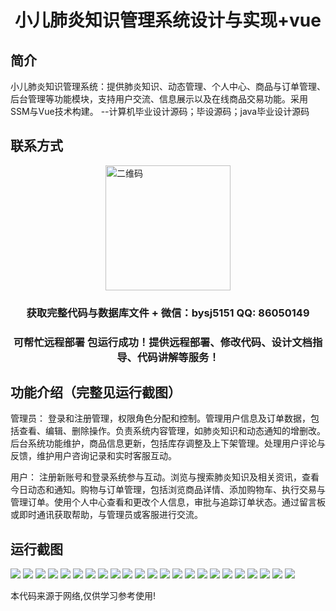 <p><h1 align="center">小儿肺炎知识管理系统设计与实现+vue</h1></p>

## 简介
小儿肺炎知识管理系统：提供肺炎知识、动态管理、个人中心、商品与订单管理、后台管理等功能模块，支持用户交流、信息展示以及在线商品交易功能。采用SSM与Vue技术构建。    --计算机毕业设计源码；毕设源码；java毕业设计源码


## 联系方式
<img src="https://bs-1329754181.cos.ap-shanghai.myqcloud.com/wx.jpg" alt="二维码" style="display: block; margin: 0 auto;" width="200px">
<p><h3 align="center">获取完整代码与数据库文件 + 微信：bysj5151 QQ: 86050149</h3></p>
<p><h3 align="center">可帮忙远程部署 包运行成功！提供远程部署、修改代码、设计文档指导、代码讲解等服务！</h3></p>

## 功能介绍（完整见运行截图）
管理员： 登录和注册管理，权限角色分配和控制。管理用户信息及订单数据，包括查看、编辑、删除操作。负责系统内容管理，如肺炎知识和动态通知的增删改。后台系统功能维护，商品信息更新，包括库存调整及上下架管理。处理用户评论与反馈，维护用户咨询记录和实时客服互动。

用户： 注册新账号和登录系统参与互动。浏览与搜索肺炎知识及相关资讯，查看今日动态和通知。购物与订单管理，包括浏览商品详情、添加购物车、执行交易与管理订单。使用个人中心查看和更改个人信息，审批与追踪订单状态。通过留言板或即时通讯获取帮助，与管理员或客服进行交流。


## 运行截图
![](https://bs-1329754181.cos.ap-shanghai.myqcloud.com/ssm/PediatricPneumoniaKnowledgeManagementSystem/img/001.jpg)
![](https://bs-1329754181.cos.ap-shanghai.myqcloud.com/ssm/PediatricPneumoniaKnowledgeManagementSystem/img/002.jpg)
![](https://bs-1329754181.cos.ap-shanghai.myqcloud.com/ssm/PediatricPneumoniaKnowledgeManagementSystem/img/003.jpg)
![](https://bs-1329754181.cos.ap-shanghai.myqcloud.com/ssm/PediatricPneumoniaKnowledgeManagementSystem/img/004.jpg)
![](https://bs-1329754181.cos.ap-shanghai.myqcloud.com/ssm/PediatricPneumoniaKnowledgeManagementSystem/img/005.jpg)
![](https://bs-1329754181.cos.ap-shanghai.myqcloud.com/ssm/PediatricPneumoniaKnowledgeManagementSystem/img/006.jpg)
![](https://bs-1329754181.cos.ap-shanghai.myqcloud.com/ssm/PediatricPneumoniaKnowledgeManagementSystem/img/007.jpg)
![](https://bs-1329754181.cos.ap-shanghai.myqcloud.com/ssm/PediatricPneumoniaKnowledgeManagementSystem/img/008.jpg)
![](https://bs-1329754181.cos.ap-shanghai.myqcloud.com/ssm/PediatricPneumoniaKnowledgeManagementSystem/img/009.jpg)
![](https://bs-1329754181.cos.ap-shanghai.myqcloud.com/ssm/PediatricPneumoniaKnowledgeManagementSystem/img/010.jpg)
![](https://bs-1329754181.cos.ap-shanghai.myqcloud.com/ssm/PediatricPneumoniaKnowledgeManagementSystem/img/011.jpg)
![](https://bs-1329754181.cos.ap-shanghai.myqcloud.com/ssm/PediatricPneumoniaKnowledgeManagementSystem/img/012.jpg)
![](https://bs-1329754181.cos.ap-shanghai.myqcloud.com/ssm/PediatricPneumoniaKnowledgeManagementSystem/img/013.jpg)
![](https://bs-1329754181.cos.ap-shanghai.myqcloud.com/ssm/PediatricPneumoniaKnowledgeManagementSystem/img/014.jpg)
![](https://bs-1329754181.cos.ap-shanghai.myqcloud.com/ssm/PediatricPneumoniaKnowledgeManagementSystem/img/015.jpg)
![](https://bs-1329754181.cos.ap-shanghai.myqcloud.com/ssm/PediatricPneumoniaKnowledgeManagementSystem/img/016.jpg)
![](https://bs-1329754181.cos.ap-shanghai.myqcloud.com/ssm/PediatricPneumoniaKnowledgeManagementSystem/img/017.jpg)
![](https://bs-1329754181.cos.ap-shanghai.myqcloud.com/ssm/PediatricPneumoniaKnowledgeManagementSystem/img/018.jpg)
![](https://bs-1329754181.cos.ap-shanghai.myqcloud.com/ssm/PediatricPneumoniaKnowledgeManagementSystem/img/019.jpg)
![](https://bs-1329754181.cos.ap-shanghai.myqcloud.com/ssm/PediatricPneumoniaKnowledgeManagementSystem/img/020.jpg)
![](https://bs-1329754181.cos.ap-shanghai.myqcloud.com/ssm/PediatricPneumoniaKnowledgeManagementSystem/img/021.jpg)
![](https://bs-1329754181.cos.ap-shanghai.myqcloud.com/ssm/PediatricPneumoniaKnowledgeManagementSystem/img/022.jpg)
![](https://bs-1329754181.cos.ap-shanghai.myqcloud.com/ssm/PediatricPneumoniaKnowledgeManagementSystem/img/023.jpg)

<p>本代码来源于网络,仅供学习参考使用!</p>
